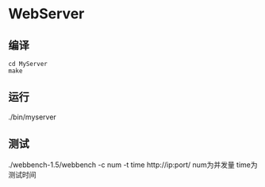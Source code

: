 # WebServer

## 编译
```
cd MyServer
make
```
## 运行
./bin/myserver

## 测试
./webbench-1.5/webbench -c num -t time http://ip:port/
num为并发量
time为测试时间
